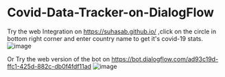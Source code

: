 # Covid-Data-Tracker-on-DialogFlow
Try the web Integration on https://suhasab.github.io/ ,click on the circle in bottom right corner and enter country name to get it's covid-19 stats.
![image](https://user-images.githubusercontent.com/20688701/118406389-81458300-b699-11eb-9d0e-89782ce63e4c.png)

Or Try the web version of the bot on https://bot.dialogflow.com/ad93c19d-ffc1-425d-882c-db0f4fdf11ad
![image](https://user-images.githubusercontent.com/20688701/118406412-9ae6ca80-b699-11eb-8405-074106f5b19d.png)

